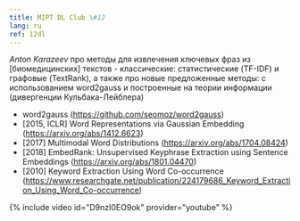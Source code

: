 ```yaml
---
title: MIPT DL Club \#12
lang: ru
ref: 12dl
---
```


_Anton Karazeev_ про методы для извлечения ключевых фраз из [биомедицинских] текстов - классические: статистические (TF-IDF) и графовые (TextRank), а также про новые предложенные методы: с использованием word2gauss и построенные на теории информации (дивергенции Кульбака-Лейблера)

- word2gauss (https://github.com/seomoz/word2gauss)
- [2015, ICLR] Word Representations via Gaussian Embedding (https://arxiv.org/abs/1412.6623)
- [2017] Multimodal Word Distributions (https://arxiv.org/abs/1704.08424)
- [2018] EmbedRank: Unsupervised Keyphrase Extraction using Sentence Embeddings (https://arxiv.org/abs/1801.04470)
- [2010] Keyword Extraction Using Word Co-occurrence (https://www.researchgate.net/publication/224179686_Keyword_Extraction_Using_Word_Co-occurrence)

{% include video id="D9nzI0EO9ok" provider="youtube" %}
